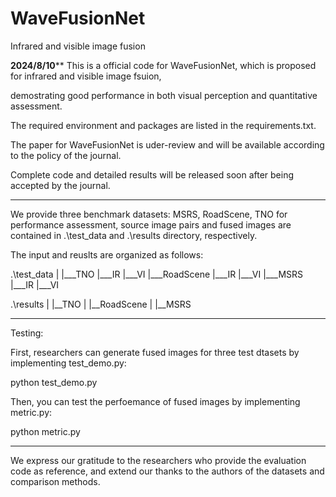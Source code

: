 # WaveFusionNet
Infrared and visible image fusion

******2024/8/10********
This is a official code for WaveFusionNet, which is proposed for infrared and visible image fsuion, 

demostrating good performance  in both visual perception and quantitative assessment.

The required environment and packages are listed in the requirements.txt.

The paper for WaveFusionNet is uder-review and will be available according to the policy of the journal.

Complete code and detailed results will be released soon after being accepted by the journal. 
************************
We provide three benchmark datasets: MSRS, RoadScene, TNO for performance assessment, 
source image pairs and fused images are contained in .\test_data and .\results directory, respectively.

The input and reuslts are organized as follows:

.\test_data
|
|___TNO
         |___IR
         |___VI
|___RoadScene
         |___IR
         |___VI
|___MSRS
         |___IR
         |___VI

.\results
|
|__TNO
|
|__RoadScene
|
|__MSRS

*************************************************************
Testing:

First, researchers can generate fused images for three test dtasets by implementing test_demo.py:

python test_demo.py

Then, you can test the perfoemance of fused images by implementing metric.py:

python metric.py

*************************************************************
We express our gratitude to the researchers who provide the evaluation code as reference, and extend our thanks to the authors of the datasets and comparison methods. 

